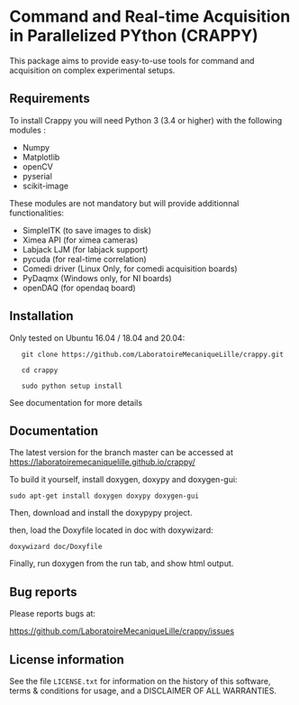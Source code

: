 Command and Real-time Acquisition in Parallelized PYthon (CRAPPY)
=======================

This package aims to provide easy-to-use tools for command and acquisition on
complex experimental setups.

Requirements
------------

To install Crappy you will need Python 3 (3.4 or higher)
with the following modules :
- Numpy
- Matplotlib
- openCV
- pyserial
- scikit-image

These modules are not mandatory but will provide additionnal functionalities:
- SimpleITK (to save images to disk)
- Ximea API (for ximea cameras)
- Labjack LJM (for labjack support)
- pycuda (for real-time correlation)
- Comedi driver (Linux Only, for comedi acquisition boards)
- PyDaqmx (Windows only, for NI boards)
- openDAQ (for opendaq board)

Installation
------------

Only tested on Ubuntu 16.04 / 18.04 and 20.04:

       git clone https://github.com/LaboratoireMecaniqueLille/crappy.git

       cd crappy

       sudo python setup install

See documentation for more details


Documentation
-------------

The latest version for the branch master can be accessed at
https://laboratoiremecaniquelille.github.io/crappy/

To build it yourself, install doxygen, doxypy and doxygen-gui:

    sudo apt-get install doxygen doxypy doxygen-gui

Then, download and install the doxypypy project.

then, load the Doxyfile located in doc with doxywizard:

    doxywizard doc/Doxyfile

Finally, run doxygen from the run tab, and show html output.


Bug reports
-----------

Please reports bugs at:

https://github.com/LaboratoireMecaniqueLille/crappy/issues


License information
-------------------

See the file ``LICENSE.txt`` for information on the history of this
software, terms & conditions for usage, and a DISCLAIMER OF ALL
WARRANTIES.
